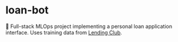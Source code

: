 # loan-bot

💸
Full-stack MLOps project implementing a personal loan application interface. Uses training data from [Lending Club](https://www.openintro.org/data/index.php?data=loans_full_schema).

